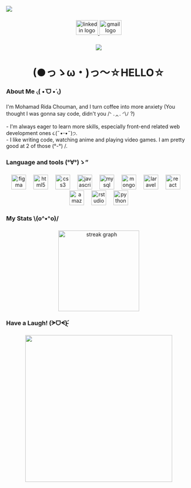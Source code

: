 ![](https://tenor.com/view/deku-java-programing-cry-mochiatun-gif-24211286)

###

<div align="center">
  <a href="https://www.linkedin.com/in/mohamad-rida-chouman/" target="_blank">
    <img src="https://raw.githubusercontent.com/maurodesouza/profile-readme-generator/master/src/assets/icons/social/linkedin/default.svg" width="60" height="40" alt="linkedin logo"  />
  </a>
  <a href="shumanmohammadrida@gmail.com" target="_blank">
    <img src="https://raw.githubusercontent.com/maurodesouza/profile-readme-generator/master/src/assets/icons/social/gmail/default.svg" width="60" height="40" alt="gmail logo"  />
  </a>
</div>

###

<div align="center">
  <img src="https://visitor-badge.laobi.icu/badge?page_id=Mohamad-Rida-Chouman.Mohamad-Rida-Chouman&"  />
</div>

###

<h1 align="center">(●っゝω・)っ～☆HELLO☆</h1>

###

<h3 align="left">About Me  ৻(  •̀ ᗜ •́  ৻)</h3>

###

<p align="left">I'm Mohamad Rida Chouman, and I turn coffee into more anxiety (You thought I was gonna say code, didn't you /ᐠ .ᆺ. ᐟ\ﾉ ?)<br><br>- I'm always eager to learn more skills, especially front-end related web development ones ૮(˶•ᵕ•˶)੭.<br>- I like writing code, watching anime and playing video games. I am pretty good at 2 of those (°-°) /.</p>

###

<h3 align="left">Language and tools (°∀°)ゝ”</h3>

###

<div align="center">
  <img src="https://cdn.jsdelivr.net/gh/devicons/devicon/icons/figma/figma-original.svg" height="40" alt="figma logo"  />
  <img width="12" />
  <img src="https://cdn.jsdelivr.net/gh/devicons/devicon/icons/html5/html5-original.svg" height="40" alt="html5 logo"  />
  <img width="12" />
  <img src="https://cdn.jsdelivr.net/gh/devicons/devicon/icons/css3/css3-original.svg" height="40" alt="css3 logo"  />
  <img width="12" />
  <img src="https://cdn.jsdelivr.net/gh/devicons/devicon/icons/javascript/javascript-original.svg" height="40" alt="javascript logo"  />
  <img width="12" />
  <img src="https://cdn.jsdelivr.net/gh/devicons/devicon/icons/mysql/mysql-original.svg" height="40" alt="mysql logo"  />
  <img width="12" />
  <img src="https://cdn.jsdelivr.net/gh/devicons/devicon/icons/mongodb/mongodb-original.svg" height="40" alt="mongodb logo"  />
  <img width="12" />
  <img src="https://cdn.jsdelivr.net/gh/devicons/devicon/icons/laravel/laravel-plain.svg" height="40" alt="laravel logo"  />
  <img width="12" />
  <img src="https://cdn.jsdelivr.net/gh/devicons/devicon/icons/react/react-original.svg" height="40" alt="react logo"  />
  <img width="12" />
  <img src="https://cdn.jsdelivr.net/gh/devicons/devicon/icons/amazonwebservices/amazonwebservices-original.svg" height="40" alt="amazonwebservices logo"  />
  <img width="12" />
  <img src="https://cdn.jsdelivr.net/gh/devicons/devicon/icons/rstudio/rstudio-original.svg" height="40" alt="rstudio logo"  />
  <img width="12" />
  <img src="https://cdn.jsdelivr.net/gh/devicons/devicon/icons/python/python-original.svg" height="40" alt="python logo"  />
</div>

###

<h3 align="left">My Stats \(o^▪^o)/</h3>

###

<div align="center">
  <img src="https://streak-stats.demolab.com?user=Mohamad-Rida-Chouman&locale=en&mode=daily&theme=dark&hide_border=false&border_radius=5&order=3" height="220" alt="streak graph"  />
</div>

###

<h3 align="left"> Have a Laugh! (ᗒᗜᗕ)՛̵̖</h3>

###

<div align="center">
  <img src='https://randommeme-five.vercel.app/' style="height: 400px;"/>
</div>

###
